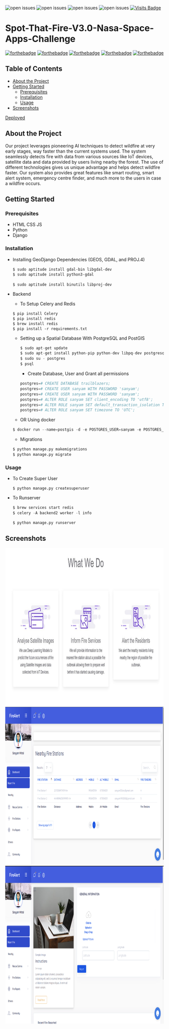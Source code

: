 ![open issues](https://img.shields.io/github/issues/Praveen2105/NSAC-Trailblazers)
![open issues](https://img.shields.io/github/forks/Praveen2105/NSAC-Trailblazers)
![open issues](https://img.shields.io/github/stars/Praveen2105/NSAC-Trailblazers)
![open issues](https://img.shields.io/github/contributors/Praveen2105/NSAC-Trailblazers)
[![Visits Badge](https://badges.pufler.dev/visits/Praveen2105/NSAC-Trailblazers)](https://badges.pufler.dev)

# Spot-That-Fire-V3.0-Nasa-Space-Apps-Challenge
[![forthebadge](https://forthebadge.com/images/badges/built-with-love.svg)](https://forthebadge.com) [![forthebadge](https://forthebadge.com/images/badges/made-with-python.svg)](https://forthebadge.com) [![forthebadge](https://forthebadge.com/images/badges/uses-html.svg)](https://forthebadge.com) [![forthebadge](https://forthebadge.com/images/badges/uses-css.svg)](https://forthebadge.com) [![forthebadge](https://forthebadge.com/images/badges/uses-js.svg)](https://forthebadge.com)

## Table of Contents

* [About the Project](#about-the-project)
* [Getting Started](#getting-started)
  * [Prerequisites](#prerequisites)
  * [Installation](#installation)
  * [Usage](#usage)
* [Screenshots](#screenshots)

[Deployed](https://forestfires.co/html/index-2.html)

## About the Project
Our project leverages pioneering AI techniques to detect wildfire at very early stages, way faster than the current systems used.
The system seamlessly detects fire with data from various sources like IoT devices, satellite data and data provided by users living nearby the forest. The use of different technologies gives us unique advantage and helps detect wildfire faster. Our system also provides great features like smart routing, smart alert system, emergency centre finder, and much more to the users in case a wildfire occurs.


## Getting Started
### Prerequisites

* HTML CSS JS
* Python
* Django


### Installation

* Installing GeoDjango Dependencies (GEOS, GDAL, and PROJ.4)
    
    ```
    $ sudo aptitude install gdal-bin libgdal-dev
    $ sudo aptitude install python3-gdal
  
    $ sudo aptitude install binutils libproj-dev
    ```
    
    

* Backend
    
    * To Setup Celery and Redis
    
    ```
    $ pip install Celery
    $ pip install redis
    $ brew install redis
    $ pip install -r requirements.txt
    ```
    
    * Setting up a Spatial Database With PostgreSQL and PostGIS
        
        ```Python
        $ sudo apt-get update
        $ sudo apt-get install python-pip python-dev libpq-dev postgresql postgresql-contrib
        $ sudo su - postgres
        $ psql
        ```
        * Create Database, User and Grant all permissions
        
        ```Python
        postgres=# CREATE DATABASE trailblazers;
        postgres=# CREATE USER sanyam WITH PASSWORD 'sanyam';
        postgres=# CREATE USER sanyam WITH PASSWORD 'sanyam';
        postgres=# ALTER ROLE sanyam SET client_encoding TO 'utf8';
        postgres=# ALTER ROLE sanyam SET default_transaction_isolation TO 'read committed';
        postgres=# ALTER ROLE sanyam SET timezone TO 'UTC';   
        ```
    * OR Using docker
    
    ```Python
    $ docker run --name=postgis -d -e POSTGRES_USER=sanyam -e POSTGRES_PASS=sanyam -e POSTGRES_DBNAME=trailblazers -p 5432:5432 kartoza/postgis:9.6-2.4
    ```
    
    * Migrations
    
    ```Python
    $ python manage.py makemigrations
    $ python manage.py migrate
    ```

### Usage

* To Create Super User

    ```
    $ python manage.py createsuperuser
    ```
  
* To Runserver

    ``` python
    $ brew services start redis
    $ celery -A backend2 worker -l info
    ```
  
    ``` python
    $ python manage.py runserver
    ```
 
## Screenshots
<img src = "https://github.com/Praveen2105/NSAC-Trailblazers/blob/main/Screenshots/whatwedo.JPG" height = "500" width = "800">
<img src = "https://github.com/Praveen2105/NSAC-Trailblazers/blob/main/Screenshots/3.png" height = "500" width = "800">
<img src = "https://github.com/Praveen2105/NSAC-Trailblazers/blob/main/Screenshots/1.png" height = "500" width = "800">
